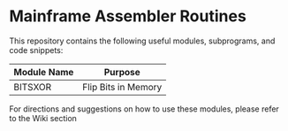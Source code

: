 # Mainframe Assembler Routines

This repository contains the following useful modules, subprograms, 
and code snippets:

Module Name | Purpose
------------|-----------------------------------------------------
BITSXOR     | Flip Bits in Memory

For directions and suggestions on how to use these modules, please refer
to the Wiki section